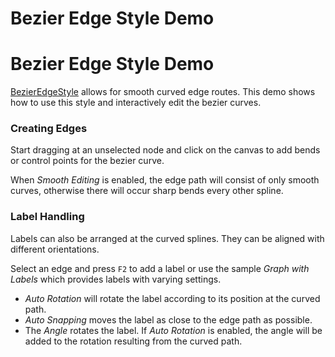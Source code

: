 <!--
 //////////////////////////////////////////////////////////////////////////////
 // @license
 // This file is part of yFiles for HTML 2.6.0.3.
 // Use is subject to license terms.
 //
 // Copyright (c) 2000-2024 by yWorks GmbH, Vor dem Kreuzberg 28,
 // 72070 Tuebingen, Germany. All rights reserved.
 //
 //////////////////////////////////////////////////////////////////////////////
-->
# Bezier Edge Style Demo

# Bezier Edge Style Demo

[BezierEdgeStyle](https://docs.yworks.com/yfileshtml/#/api/BezierEdgeStyle) allows for smooth curved edge routes. This demo shows how to use this style and interactively edit the bezier curves.

### Creating Edges

Start dragging at an unselected node and click on the canvas to add bends or control points for the bezier curve.

When _Smooth Editing_ is enabled, the edge path will consist of only smooth curves, otherwise there will occur sharp bends every other spline.

### Label Handling

Labels can also be arranged at the curved splines. They can be aligned with different orientations.

Select an edge and press `F2` to add a label or use the sample _Graph with Labels_ which provides labels with varying settings.

- _Auto Rotation_ will rotate the label according to its position at the curved path.
- _Auto Snapping_ moves the label as close to the edge path as possible.
- The _Angle_ rotates the label. If _Auto Rotation_ is enabled, the angle will be added to the rotation resulting from the curved path.
